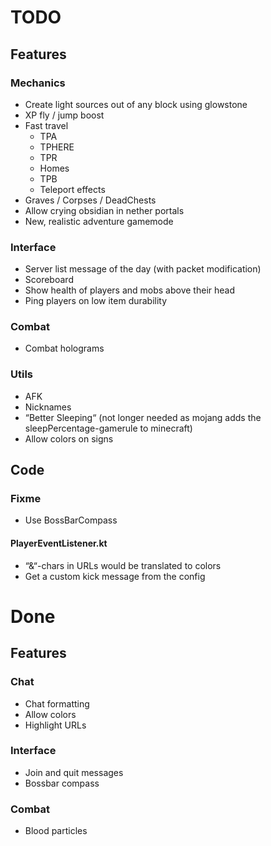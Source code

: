 # TODO
## Features
### Mechanics
- Create light sources out of any block using glowstone
- XP fly / jump boost
- Fast travel
    - TPA
    - TPHERE
    - TPR
    - Homes
    - TPB
    - Teleport effects
- Graves / Corpses / DeadChests
- Allow crying obsidian in nether portals
- New, realistic adventure gamemode

### Interface
- Server list message of the day (with packet modification)
- Scoreboard
- Show health of players and mobs above their head
- Ping players on low item durability

### Combat
- Combat holograms

### Utils
- AFK
- Nicknames
- “Better Sleeping“ (not longer needed as mojang adds the sleepPercentage-gamerule to minecraft)
- Allow colors on signs

## Code
### Fixme
- Use BossBarCompass
#### PlayerEventListener.kt
- “&“-chars in URLs would be translated to colors
- Get a custom kick message from the config

# Done
## Features
### Chat
- Chat formatting
- Allow colors
- Highlight URLs

### Interface
- Join and quit messages
- Bossbar compass

### Combat
- Blood particles
